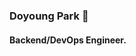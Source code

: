 ### Doyoung Park 🚀
#### Backend/DevOps Engineer.

<!--
**Doyoung-Park/Doyoung-Park** is a ✨ _special_ ✨ repository because its `README.md` (this file) appears on your GitHub profile.

Here are some ideas to get you started:

- 🔭 I’m currently working on ...
- 🌱 I’m currently learning ...
- 👯 I’m looking to collaborate on ...
- 🤔 I’m looking for help with ...
- 💬 Ask me about ...
- 📫 How to reach me: ...
- 😄 Pronouns: ...
- ⚡ Fun fact: ...
-->

<!--
![Doyoung-Park's GitHub stats](https://github-readme-stats.vercel.app/api?username=Doyoung-Park&show_icons=true&theme=radical)
![Top Langs](https://github-readme-stats.vercel.app/api/top-langs/?username=Doyoung-Park&layout=compact&theme=tokyonight) 
-->
